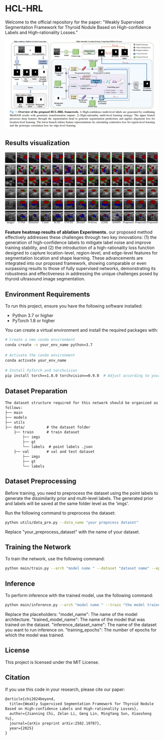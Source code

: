 # HCL-HRL

Welcome to the official repository for the paper: "Weakly Supervised Segmentation Framework for Thyroid Nodule Based on High-confidence Labels and High-rationality Losses."
<div style="text-align: center;">
  <img src="framework.jpg" width="900"  />
</div>

## Results visualization
<div style="text-align: center;">
  <img src="compare_results.png" width="900"  />
</div>

**Feature heatmap results of ablation Experiments.** our proposed method effectively addresses these challenges through two key innovations: (1) the generation of high-confidence labels to mitigate label noise and improve training stability, and (2) the introduction of a high-rationality loss function designed to capture location-level, region-level, and edge-level features for segmentation location and shape learning. These advancements are integrated into our proposed framework, showing comparable or even surpassing results to those of fully supervised networks, demonstrating its robustness and effectiveness in addressing the unique challenges posed by thyroid ultrasound image segmentation.


## Environment Requirements

To run this project, ensure you have the following software installed:
- Python 3.7 or higher
- PyTorch 1.8 or higher

You can create a virtual environment and install the required packages with:

```bash
# Create a new conda environment
conda create -n your_env_name python=3.7

# Activate the conda environment
conda activate your_env_name

# Install PyTorch and torchvision
pip install torch==1.8.0 torchvision==0.9.0  # Adjust according to your CUDA version
```


## Dataset Preparation
```
The dataset structure required for this network should be organized as follows:
├── main
├── models
├── utils
├── data/          # the dataset folder
    ├── train      # train dataset
        ├── imgs    
        ├── gt      
        └── labels  # point labels .json
    ├── val        # val and test dataset
        ├── imgs
        ├── gt
        └── labels
```

## Dataset Preprocessing
Before training, you need to preprocess the dataset using the point labels to generate the dissimilarity prior and multi-level labels. The generated prior and labels will be saved at the same folder level as the 'imgs'.

Run the following command to preprocess the dataset:
```bash
python utils/data_pre.py --data_name "your prepocess dataset"
```
Replace "your_preprocess_dataset" with the name of your dataset.

## Training the Network
To train the network, use the following command:
```bash
python main/train.py --arch "model name " --dataset "dataset name" --epochs "training epochs"
```

## Inference
To perform inference with the trained model, use the following command:
```bash
python main/inference.py --arch "model name " --train "the model trained on which dataset" --dataset "inference dataset name" --epochs "training epochs"
```
Replace the placeholders:
"model_name": The name of the model architecture.
"trained_model_name": The name of the model that was trained on the dataset.
"inference_dataset_name": The name of the dataset you want to run inference on.
"training_epochs": The number of epochs for which the model was trained.

## License
This project is licensed under the MIT License.

## Citation
If you use this code in your research, please cite our paper:
```
@article{chi2024beyond,
  title={Weakly Supervised Segmentation Framework for Thyroid Nodule Based on High-confidence Labels and High-rationality Losses},
  author={Jianning Chi, Zelan Li, Geng Lin, MingYang Sun, Xiaosheng Yu},
  journal={arXiv preprint arXiv:2502.19707},
  year={2025}
}
```
